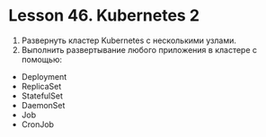 # Lesson 46. Kubernetes 2

1. Развернуть кластер Kubernetes с несколькими узлами.
2. Выполнить развертывание любого приложения в кластере с помощью:
- Deployment
- ReplicaSet
- StatefulSet
- DaemonSet
- Job
- CronJob


